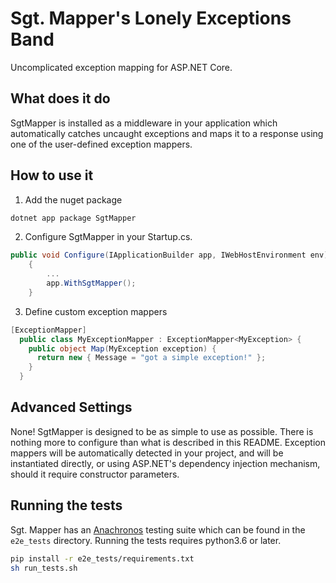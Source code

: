 # Sgt. Mapper's Lonely Exceptions Band
Uncomplicated exception mapping for ASP.NET Core. 

## What does it do
SgtMapper is installed as a middleware in your application which automatically
catches uncaught exceptions and maps it to a response using one of the user-defined
exception mappers.

## How to use it
1. Add the nuget package
```bash
dotnet app package SgtMapper
```

2. Configure SgtMapper in your Startup.cs.
```csharp
public void Configure(IApplicationBuilder app, IWebHostEnvironment env)
    {
        ...
        app.WithSgtMapper();
    }
```

3. Define custom exception mappers
```csharp
[ExceptionMapper]
  public class MyExceptionMapper : ExceptionMapper<MyException> {
    public object Map(MyException exception) {
      return new { Message = "got a simple exception!" };
    }
  }
```

## Advanced Settings
None! SgtMapper is designed to be as simple to use as possible. There is nothing
more to configure than what is described in this README. Exception mappers will
be automatically detected in your project, and will be instantiated directly, or
using ASP.NET's dependency injection mechanism, should it require constructor
parameters.

## Running the tests
Sgt. Mapper has an [Anachronos](https://pypi.org/project/anachronos/) testing suite which can be found in the `e2e_tests` directory. Running the tests requires python3.6 or later. 

```bash
pip install -r e2e_tests/requirements.txt
sh run_tests.sh
```
